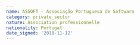 ```yaml
---
name: ASSOFT - Associação Portuguesa de Software 
category: private_sector
nature: Association professionnelle 
nationality: Portugal
date_signed: '2018-11-12'
---
```

    